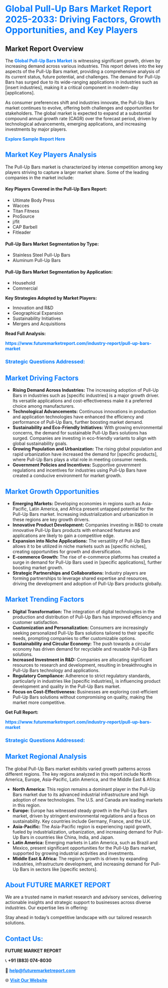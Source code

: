 <h1 style="color: #007BFF;">Global Pull-Up Bars Market Report 2025-2033: Driving Factors, Growth Opportunities, and Key Players</h1>

<section id="overview">
<h2>Market Report Overview</h2>
<p>The <a href="https://www.futuremarketreport.com/industry-report/pull-up-bars-market" style="color: #007BFF; text-decoration: none;"><strong>Global Pull-Up Bars Market</strong></a> is witnessing significant growth, driven by increasing demand across various industries. This report delves into the key aspects of the Pull-Up Bars market, providing a comprehensive analysis of its current status, future potential, and challenges. The demand for Pull-Up Bars has surged due to its wide-ranging applications in industries such as [insert industries], making it a critical component in modern-day [applications].</p>
<p>As consumer preferences shift and industries innovate, the Pull-Up Bars market continues to evolve, offering both challenges and opportunities for stakeholders. The global market is expected to expand at a substantial compound annual growth rate (CAGR) over the forecast period, driven by technological advancements, emerging applications, and increasing investments by major players.</p>
</section>

<section id="overview">
<p><a href="https://www.futuremarketreport.com/request-sample/reportId=88100" style="color: #007BFF; text-decoration: none;"><strong>Explore Sample Report Here</strong></a></p>
</section>

<section id="key-players">
<h2 style="color: #007BFF;">Market Key Players Analysis</h2>
<p>The Pull-Up Bars market is characterized by intense competition among key players striving to capture a larger market share. Some of the leading companies in the market include:</p>
<h4>Key Players Covered in the Pull-Up Bars Report:</h4>
<ul><li>Ultimate Body Press</li><li>Wacces</li><li>Titan Fitness</li><li>ProSource</li><li>j/fit</li><li>CAP Barbell</li><li>Fitleader</li></ul>
<h4>Pull-Up Bars Market Segmentation by Type:</h4>
<ul><li>Stainless Steel Pull-Up Bars</li><li>Aluminum Pull-Up Bars</li></ul>

<h4>Pull-Up Bars Market Segmentation by Application:</h4>
<ul><li>Household</li><li>Commercial</li></ul>
<p><strong>Key Strategies Adopted by Market Players:</strong></p>
<ul>
<li>Innovation and R&D</li>
<li>Geographical Expansion</li>
<li>Sustainability Initiatives</li>
<li>Mergers and Acquisitions</li>
</ul>
</section>

<section>
<p><strong>Read Full Analysis: </strong></p><a href="https://www.futuremarketreport.com/industry-report/pull-up-bars-market" style="color: #007BFF; text-decoration: none;"><strong>https://www.futuremarketreport.com/industry-report/pull-up-bars-market</strong></a>
<h3 style="color: #007BFF;">Strategic Questions Addressed:</h3>
</section>

<section id="driving-factors">
<h2 style="color: #007BFF;">Market Driving Factors</h2>
<ul>
<li><strong>Rising Demand Across Industries:</strong> The increasing adoption of Pull-Up Bars in industries such as [specific industries] is a major growth driver. Its versatile applications and cost-effectiveness make it a preferred choice among manufacturers.</li>
<li><strong>Technological Advancements:</strong> Continuous innovations in production and application technologies have enhanced the efficiency and performance of Pull-Up Bars, further boosting market demand.</li>
<li><strong>Sustainability and Eco-Friendly Initiatives:</strong> With growing environmental concerns, the demand for sustainable Pull-Up Bars solutions has surged. Companies are investing in eco-friendly variants to align with global sustainability goals.</li>
<li><strong>Growing Population and Urbanization:</strong> The rising global population and rapid urbanization have increased the demand for [specific products], where Pull-Up Bars plays a vital role in meeting consumer needs.</li>
<li><strong>Government Policies and Incentives:</strong> Supportive government regulations and incentives for industries using Pull-Up Bars have created a conducive environment for market growth.</li>
</ul>
</section>

<section id="growth-opportunities">
<h2 style="color: #007BFF;">Market Growth Opportunities</h2>
<ul>
<li><strong>Emerging Markets:</strong> Developing economies in regions such as Asia-Pacific, Latin America, and Africa present untapped potential for the Pull-Up Bars market. Increasing industrialization and urbanization in these regions are key growth drivers.</li>
<li><strong>Innovative Product Development:</strong> Companies investing in R&D to create innovative Pull-Up Bars products with enhanced features and applications are likely to gain a competitive edge.</li>
<li><strong>Expansion into Niche Applications:</strong> The versatility of Pull-Up Bars allows it to be utilized in niche markets such as [specific niches], creating opportunities for growth and diversification.</li>
<li><strong>E-commerce Growth:</strong> The rise of e-commerce platforms has created a surge in demand for Pull-Up Bars used in [specific applications], further boosting market growth.</li>
<li><strong>Strategic Partnerships and Collaborations:</strong> Industry players are forming partnerships to leverage shared expertise and resources, driving the development and adoption of Pull-Up Bars products globally.</li>
</ul>
</section>

<section id="trending-factors">
<h2 style="color: #007BFF;">Market Trending Factors</h2>
<ul>
<li><strong>Digital Transformation:</strong> The integration of digital technologies in the production and distribution of Pull-Up Bars has improved efficiency and customer satisfaction.</li>
<li><strong>Customization and Personalization:</strong> Consumers are increasingly seeking personalized Pull-Up Bars solutions tailored to their specific needs, prompting companies to offer customizable options.</li>
<li><strong>Sustainability and Circular Economy:</strong> The push towards a circular economy has driven demand for recyclable and reusable Pull-Up Bars solutions.</li>
<li><strong>Increased Investment in R&D:</strong> Companies are allocating significant resources to research and development, resulting in breakthroughs in Pull-Up Bars technology and applications.</li>
<li><strong>Regulatory Compliance:</strong> Adherence to strict regulatory standards, particularly in industries like [specific industries], is influencing product development and quality in the Pull-Up Bars market.</li>
<li><strong>Focus on Cost-Effectiveness:</strong> Businesses are exploring cost-efficient Pull-Up Bars solutions without compromising on quality, making the market more competitive.</li>
</ul>
</section>

<section>
<p><strong>Get Full Report: </strong></p><a href="https://www.futuremarketreport.com/industry-report/pull-up-bars-market" style="color: #007BFF; text-decoration: none;"><strong>https://www.futuremarketreport.com/industry-report/pull-up-bars-market</strong></a>
<h3 style="color: #007BFF;">Strategic Questions Addressed:</h3>
</section>


<section id="regional-analysis">
<h2 style="color: #007BFF;">Market Regional Analysis</h2>
<p>The global Pull-Up Bars market exhibits varied growth patterns across different regions. The key regions analyzed in this report include North America, Europe, Asia-Pacific, Latin America, and the Middle East & Africa:</p>
<ul>
<li><strong>North America:</strong> This region remains a dominant player in the Pull-Up Bars market due to its advanced industrial infrastructure and high adoption of new technologies. The U.S. and Canada are leading markets in this region.</li>
<li><strong>Europe:</strong> Europe has witnessed steady growth in the Pull-Up Bars market, driven by stringent environmental regulations and a focus on sustainability. Key countries include Germany, France, and the U.K.</li>
<li><strong>Asia-Pacific:</strong> The Asia-Pacific region is experiencing rapid growth, fueled by industrialization, urbanization, and increasing demand for Pull-Up Bars in countries like China, India, and Japan.</li>
<li><strong>Latin America:</strong> Emerging markets in Latin America, such as Brazil and Mexico, present significant opportunities for the Pull-Up Bars market, supported by growing industrial activities and investments.</li>
<li><strong>Middle East & Africa:</strong> The region’s growth is driven by expanding industries, infrastructure development, and increasing demand for Pull-Up Bars in sectors like [specific sectors].</li>
</ul>
</section>

<footer>
<h2 style="color: #007BFF;">About FUTURE MARKET REPORT</h2>
<p>We are a trusted name in market research and advisory services, delivering actionable insights and strategic support to businesses across diverse industries. Our expertise lies in offering:</p>

<p>Stay ahead in today’s competitive landscape with our tailored research solutions.</p>

<h2 style="color: #007BFF;">Contact Us:</h2>
<p><strong>FUTURE MARKET REPORT</strong></p>
<p>📞 <strong>+91 (883) 074-8030</strong></p>
<p>📧 <strong><a href="mailto:help@futuremarketreport.com" style="color: #007BFF;">help@futuremarketreport.com</a></strong></p>
<p>🌐 <strong><a href="https://www.futuremarketreport.com/" style="color: #007BFF;">Visit Our Website</a></strong></p>
</footer>